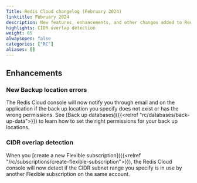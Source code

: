 ```yaml
---
Title: Redis Cloud changelog (February 2024)
linktitle: February 2024
description: New features, enhancements, and other changes added to Redis Cloud during February 2024.
highlights: CIDR overlap detection
weight: 65
alwaysopen: false
categories: ["RC"]
aliases: []
---
```


## Enhancements

### New Backup location errors

The Redis Cloud console will now notify you through email and on the application if the back up location you specify does not exist or has the wrong permissions. See [Back up databases]({{<relref "rc/databases/back-up-data">}}) to learn how to set the right permissions for your back up locations.

### CIDR overlap detection

When you [create a new Flexible subscription]({{<relref "/rc/subscriptions/create-flexible-subscription">}}), the Redis Cloud console will now detect if the CIDR subnet range you specify is in use by another Flexible subscription on the same account.

